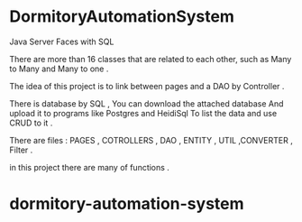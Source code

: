 # DormitoryAutomationSystem
Java Server Faces with SQL

There are more than 16 classes that are related to each other, such as Many to Many and Many to one . 

The idea of this project is to link between pages and a DAO by Controller . 

There is database by SQL , You can download the attached database And upload it to programs like Postgres and HeidiSql To list the data and use CRUD to it . 

There are files : PAGES  , COTROLLERS , DAO , ENTITY , UTIL ,CONVERTER , Filter  . 

in this project there are many of functions .

# dormitory-automation-system
